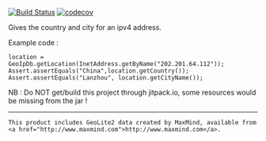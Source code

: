 

[![Build Status](https://travis-ci.org/jrialland/offline-geoip.svg)](https://travis-ci.org/jrialland/offline-geoip)
[![codecov](https://codecov.io/gh/jrialland/offline-geoip/branch/master/graph/badge.svg)](https://codecov.io/gh/jrialland/offline-geoip)


Gives the country and city for an ipv4 address.

Example code :

```
location = GeoIpDb.getLocation(InetAddress.getByName("202.201.64.112"));
Assert.assertEquals("China",location.getCountry());
Assert.assertEquals("Lanzhou", location.getCityName());
```


NB : Do NOT get/build this project through jitpack.io, some resources would be missing from the jar !

----

```
This product includes GeoLite2 data created by MaxMind, available from
<a href="http://www.maxmind.com">http://www.maxmind.com</a>.
```

